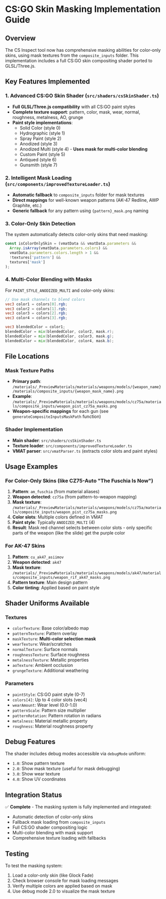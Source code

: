 # CS:GO Skin Masking Implementation Guide

## Overview
The CS Inspect tool now has comprehensive masking abilities for color-only skins, using mask textures from the `composite_inputs` folder. This implementation includes a full CS:GO skin compositing shader ported to GLSL/Three.js.

## Key Features Implemented

### 1. Advanced CS:GO Skin Shader (`src/shaders/csSkinShader.ts`)
- **Full GLSL/Three.js compatibility** with all CS:GO paint styles
- **Complete texture support**: pattern, color, mask, wear, normal, roughness, metalness, AO, grunge
- **Paint style implementations**:
  - Solid Color (style 0)
  - Hydrographic (style 1) 
  - Spray Paint (style 2)
  - Anodized (style 3)
  - Anodized Multi (style 4) - **Uses mask for multi-color blending**
  - Custom Paint (style 5)
  - Antiqued (style 6)
  - Gunsmith (style 7)

### 2. Intelligent Mask Loading (`src/components/improvedTextureLoader.ts`)
- **Automatic fallback** to `composite_inputs` folder for mask textures
- **Direct mappings** for well-known weapon patterns (AK-47 Redline, AWP Graphite, etc.)
- **Generic fallback** for any pattern using `{pattern}_mask.png` naming

### 3. Color-Only Skin Detection
The system automatically detects color-only skins that need masking:
```typescript
const isColorOnlySkin = (vmatData && vmatData.parameters && 
  Array.isArray(vmatData.parameters.colors) && 
  vmatData.parameters.colors.length > 1 && 
  !textures['pattern'] && 
  textures['mask']
);
```

### 4. Multi-Color Blending with Masks
For `PAINT_STYLE_ANODIZED_MULTI` and color-only skins:
```glsl
// Use mask channels to blend colors
vec3 color1 = colors[0].rgb;
vec3 color2 = colors[1].rgb;
vec3 color3 = colors[2].rgb;
vec3 color4 = colors[3].rgb;

vec3 blendedColor = color1;
blendedColor = mix(blendedColor, color2, mask.r);
blendedColor = mix(blendedColor, color3, mask.g);
blendedColor = mix(blendedColor, color4, mask.b);
```

## File Locations

### Mask Texture Paths
- **Primary path**: `/materials/_PreviewMaterials/materials/weapons/models/{weapon_name}/materials/composite_inputs/{weapon_mask_name}.png`
- **Example**: `/materials/_PreviewMaterials/materials/weapons/models/cz75a/materials/composite_inputs/weapon_pist_cz75a_masks.png`
- **Weapon-specific mappings** for each gun (see `generateCompositeInputsMaskPath` function)

### Shader Implementation
- **Main shader**: `src/shaders/csSkinShader.ts`
- **Texture loader**: `src/components/improvedTextureLoader.ts`
- **VMAT parser**: `src/vmatParser.ts` (extracts color slots and paint styles)

## Usage Examples

### For Color-Only Skins (like CZ75-Auto "The Fuschia Is Now")
1. **Pattern**: `am_fuschia` (from material aliases)
2. **Weapon detected**: `cz75a` (from pattern-to-weapon mapping)
3. **Mask texture**: `/materials/_PreviewMaterials/materials/weapons/models/cz75a/materials/composite_inputs/weapon_pist_cz75a_masks.png`
4. **Color slots**: Multiple colors defined in VMAT
5. **Paint style**: Typically `ANODIZED_MULTI` (4)
6. **Result**: Mask red channel selects between color slots - only specific parts of the weapon (like the slide) get the purple color

### For AK-47 Skins
1. **Pattern**: `cu_ak47_asiimov`
2. **Weapon detected**: `ak47`
3. **Mask texture**: `/materials/_PreviewMaterials/materials/weapons/models/ak47/materials/composite_inputs/weapon_rif_ak47_masks.png`
4. **Pattern texture**: Main design pattern
5. **Color tinting**: Applied based on paint style

## Shader Uniforms Available

### Textures
- `colorTexture`: Base color/albedo map
- `patternTexture`: Pattern overlay
- `maskTexture`: **Multi-color selection mask**
- `wearTexture`: Wear/scratches
- `normalTexture`: Surface normals
- `roughnessTexture`: Surface roughness
- `metalnessTexture`: Metallic properties
- `aoTexture`: Ambient occlusion
- `grungeTexture`: Additional weathering

### Parameters
- `paintStyle`: CS:GO paint style (0-7)
- `colors[4]`: Up to 4 color slots (vec4)
- `wearAmount`: Wear level (0.0-1.0)
- `patternScale`: Pattern size multiplier
- `patternRotation`: Pattern rotation in radians
- `metalness`: Material metallic property
- `roughness`: Material roughness property

## Debug Features
The shader includes debug modes accessible via `debugMode` uniform:
- `1.0`: Show pattern texture
- `2.0`: Show mask texture (useful for mask debugging)
- `3.0`: Show wear texture
- `4.0`: Show UV coordinates

## Integration Status
✅ **Complete** - The masking system is fully implemented and integrated:
- Automatic detection of color-only skins
- Fallback mask loading from `composite_inputs`
- Full CS:GO shader compositing logic
- Multi-color blending with mask support
- Comprehensive texture loading with fallbacks

## Testing
To test the masking system:
1. Load a color-only skin (like Glock Fade)
2. Check browser console for mask loading messages
3. Verify multiple colors are applied based on mask
4. Use debug mode 2.0 to visualize the mask texture

